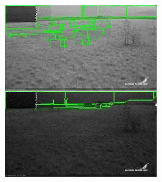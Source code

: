 ![20200707-221854-224859](in/20200707/20200707-221854-224859_0_.jpg)
![20200707-224904-231909](in/20200707/20200707-224904-231909_0_.jpg)
